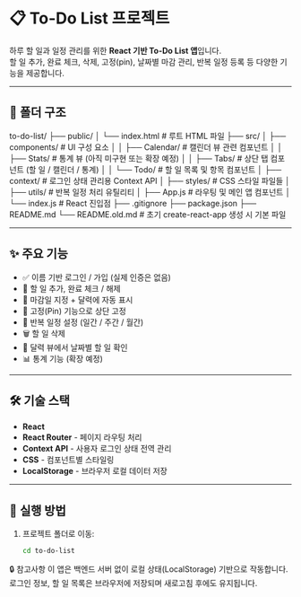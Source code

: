 # 📋 To-Do List 프로젝트

하루 할 일과 일정 관리를 위한 **React 기반 To-Do List 앱**입니다.  
할 일 추가, 완료 체크, 삭제, 고정(pin), 날짜별 마감 관리, 반복 일정 등록 등 다양한 기능을 제공합니다.

---

## 📂 폴더 구조

to-do-list/
├── public/
│ └── index.html # 루트 HTML 파일
├── src/
│ ├── components/ # UI 구성 요소
│ │ ├── Calendar/ # 캘린더 뷰 관련 컴포넌트
│ │ ├── Stats/ # 통계 뷰 (아직 미구현 또는 확장 예정)
│ │ ├── Tabs/ # 상단 탭 컴포넌트 (할 일 / 캘린더 / 통계)
│ │ └── Todo/ # 할 일 목록 및 항목 컴포넌트
│ ├── context/ # 로그인 상태 관리용 Context API
│ ├── styles/ # CSS 스타일 파일들
│ ├── utils/ # 반복 일정 처리 유틸리티
│ ├── App.js # 라우팅 및 메인 앱 컴포넌트
│ └── index.js # React 진입점
├── .gitignore
├── package.json
├── README.md
└── README.old.md # 초기 create-react-app 생성 시 기본 파일


---

## ✨ 주요 기능

- ✅ 이름 기반 로그인 / 가입 (실제 인증은 없음)
- 📝 할 일 추가, 완료 체크 / 해제
- 📅 마감일 지정 + 달력에 자동 표시
- 📌 고정(Pin) 기능으로 상단 고정
- 🔁 반복 일정 설정 (일간 / 주간 / 월간)
- 🗑️ 할 일 삭제
- 📆 달력 뷰에서 날짜별 할 일 확인
- 📊 통계 기능 (확장 예정)

---

## 🛠 기술 스택

- **React**
- **React Router** - 페이지 라우팅 처리
- **Context API** - 사용자 로그인 상태 전역 관리
- **CSS** - 컴포넌트별 스타일링
- **LocalStorage** - 브라우저 로컬 데이터 저장

---

## 🧪 실행 방법

1. 프로젝트 폴더로 이동:
   ```bash
   cd to-do-list

🔒 참고사항
이 앱은 백엔드 서버 없이 로컬 상태(LocalStorage) 기반으로 작동합니다.<br>
로그인 정보, 할 일 목록은 브라우저에 저장되며 새로고침 후에도 유지됩니다.
